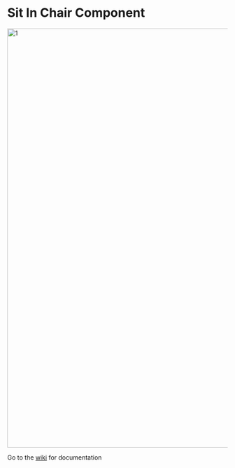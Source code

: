 # Sit In Chair Component
<img width="960" alt="1" src="https://github.com/user-attachments/assets/2a370707-ae2d-4e75-8c03-2e324902476f" />

Go to the [wiki]([https://github.com/dylogaming/CombatComponent/wiki](https://github.com/dylogaming/SitInChairComponent/wiki)) for documentation

